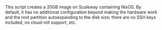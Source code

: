 This script creates a 20GB image on Scaleway containing NixOS.
By default, it has no additional configuration beyond making the hardware work and the
root partition autoexpanding to the disk size; there are no SSH keys included,
no cloud-init support, etc.
